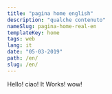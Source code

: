 ```yaml
---
title: "pagina home english"
description: "qualche contenuto"
nameSlug: pagina-home-real-en
templateKey: home
tags: web
lang: it
date: "05-03-2019"
path: /en/
slug: /en/
---
```


Hello! ciao! It Works! wow!
